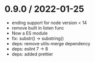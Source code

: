 # 0.9.0 / 2022-01-25

- ending support for node version < 14
- remove built in listen func
- Now a ES module
- fix: substr() -> substring()
- deps: remove utils-merge dependency
- deps: eslint 7 -> 8
- deps: added prettier
